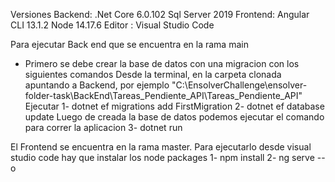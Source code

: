 Versiones 
Backend:
.Net Core 6.0.102
Sql Server 2019
Frontend:
Angular CLI 13.1.2
Node 14.17.6
Editor : Visual Studio Code

Para ejecutar Back end que se encuentra en la rama main
- Primero se debe crear la base de datos con una migracion con los siguientes comandos
Desde la terminal, en la carpeta clonada apuntando a Backend, por ejemplo "C:\EnsolverChallenge\ensolver-folder-task\BackEnd\Tareas_Pendiente_API\Tareas_Pendiente_API"
Ejecutar  1- dotnet ef migrations add FirstMigration
          2- dotnet ef database update
Luego de creada la base de datos podemos ejecutar el comando para correr la aplicacion
          3- dotnet run


El Frontend se encuentra en la rama master.
Para ejecutarlo desde visual studio code hay que instalar los node packages
 1- npm install
 2- ng serve --o
 
 
